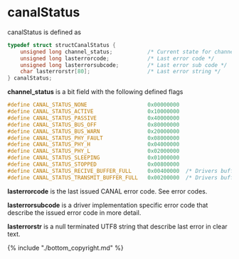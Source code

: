 # canalStatus

canalStatus is defined as

```c
typedef struct structCanalStatus {
    unsigned long channel_status;           /* Current state for channel */
    unsigned long lasterrorcode;            /* Last error code */
    unsigned long lasterrorsubcode;         /* Last error sub code */
    char lasterrorstr[80];                  /* Last error string */
} canalStatus;
```

**channel_status** is a bit field with the following defined flags

```c
#define CANAL_STATUS_NONE                   0x00000000
#define CANAL_STATUS_ACTIVE                 0x10000000
#define CANAL_STATUS_PASSIVE                0x40000000
#define CANAL_STATUS_BUS_OFF                0x80000000
#define CANAL_STATUS_BUS_WARN               0x20000000
#define CANAL_STATUS_PHY_FAULT              0x08000000
#define CANAL_STATUS_PHY_H                  0x04000000
#define CANAL_STATUS_PHY_L                  0x02000000
#define CANAL_STATUS_SLEEPING               0x01000000
#define CANAL_STATUS_STOPPED                0x00800000
#define CANAL_STATUS_RECIVE_BUFFER_FULL	    0x00400000  /* Drivers buffer */
#define CANAL_STATUS_TRANSMIT_BUFFER_FULL   0x00200000  /* Drivers buffer */
```

**lasterrorcode** is the last issued CANAL error code. See error codes.

**lasterrorsubcode** is a driver implementation specific error code that describe the issued error code in more detail.

**lasterrorstr** is a null terminated UTF8 string that describe last error in clear text.

{% include "./bottom_copyright.md" %}